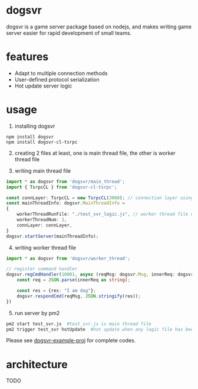 # dogsvr
dogsvr is a game server package based on nodejs, and makes writing game server easier for rapid development of small teams.

# features
- Adapt to multiple connection methods
- User-defined protocol serialization
- Hot update server logic

# usage
1. installing dogsvr
```
npm install dogsvr
npm install dogsvr-cl-tsrpc
```
2. creating 2 files at least, one is main thread file, the other is worker thread file

3. writing main thread file
```ts
import * as dogsvr from 'dogsvr/main_thread';
import { TsrpcCL } from 'dogsvr-cl-tsrpc';

const connLayer: TsrpcCL = new TsrpcCL(3000); // connection layer using tsrpc
const mainThreadInfo: dogsvr.MainThreadInfo =
{
    workerThreadRunFile: "./test_svr_logic.js", // worker thread file name
    workerThreadNum: 2,
    connLayer: connLayer,
}
dogsvr.startServer(mainThreadInfo);
```
4. writing worker thread file
```ts
import * as dogsvr from 'dogsvr/worker_thread';

// register command handler
dogsvr.regCmdHandler(10001, async (reqMsg: dogsvr.Msg, innerReq: dogsvr.MsgBodyType) => {
    const req = JSON.parse(innerReq as string);

    const res = {res: "I am dog"};
    dogsvr.respondCmd(reqMsg, JSON.stringify(res));
})
```
5. run server by pm2
```sh
pm2 start test_svr.js  #test_svr.js is main thread file
pm2 trigger test_svr hotUpdate  #hot update when any logic file has been changed
```
Please see [dogsvr-example-proj](https://github.com/rowanzhu/dogsvr-example-proj) for complete codes.

# architecture
TODO
